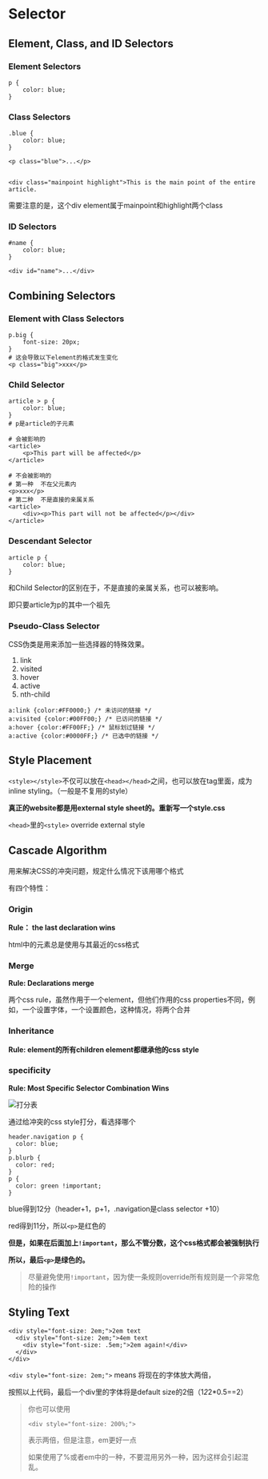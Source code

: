# Selector

## Element, Class, and ID Selectors

### Element Selectors

```
p {
    color: blue;
}
```

### Class Selectors

```
.blue {
    color: blue;
}

<p class="blue">...</p>


<div class="mainpoint highlight">This is the main point of the entire article.
```

需要注意的是，这个div element属于mainpoint和highlight两个class

### ID Selectors

```
#name {
    color: blue;
}

<div id="name">...</div>
```



## Combining Selectors

### Element with Class Selectors

```
p.big {
    font-size: 20px;
}
# 这会导致以下element的格式发生变化
<p class="big">xxx</p>

```

### Child Selector

```
article > p {
    color: blue;
}
# p是article的子元素

# 会被影响的
<article>
    <p>This part will be affected</p>
</article>

# 不会被影响的
# 第一种  不在父元素内
<p>xxx</p>
# 第二种  不是直接的亲属关系
<article>
    <div><p>This part will not be affected</p></div>
</article>
```

### Descendant Selector

```
article p {
    color: blue;
}
```

和Child Selector的区别在于，不是直接的亲属关系，也可以被影响。

即只要article为p的其中一个祖先

### Pseudo-Class Selector

CSS伪类是用来添加一些选择器的特殊效果。

1. link
2. visited
3. hover
4. active
5. nth-child

```
a:link {color:#FF0000;} /* 未访问的链接 */
a:visited {color:#00FF00;} /* 已访问的链接 */
a:hover {color:#FF00FF;} /* 鼠标划过链接 */
a:active {color:#0000FF;} /* 已选中的链接 */
```



## Style Placement

`<style></style>`不仅可以放在`<head></head>`之间，也可以放在tag里面，成为inline styling。（一般是不复用的style）

**真正的website都是用external style sheet的。重新写一个style.css**

`<head>`里的`<style>` override external style



## Cascade Algorithm

用来解决CSS的冲突问题，规定什么情况下该用哪个格式

有四个特性：

### Origin

**Rule： the last declaration wins**

html中的元素总是使用与其最近的css格式

### Merge

**Rule: Declarations merge**

两个css rule，虽然作用于一个element，但他们作用的css properties不同，例如，一个设置字体，一个设置颜色，这种情况，将两个合并

### Inheritance

**Rule: element的所有children element都继承他的css style**

### specificity

**Rule: Most Specific Selector Combination Wins**

![打分表](https://gblobscdn.gitbook.com/assets%2F-MS8Kge9F0WIgh8d2EiZ%2F-MVUueNcRyMetzEDV4lq%2F-MVVAT_IyVTX2UBfKbi-%2Fimage.png?alt=media&token=663342bd-db7c-4573-9ca1-19a22f2fc25a)

通过给冲突的css style打分，看选择哪个

```
header.navigation p {
  color: blue;
}
p.blurb {
  color: red;
}
p {
  color: green !important;
}
```

blue得到12分（header+1，p+1，.navigation是class selector +10）

red得到11分，所以`<p>`是红色的

**但是，如果在后面加上`!important`，那么不管分数，这个css格式都会被强制执行**

**所以，最后`<p>`是绿色的。**

> 尽量避免使用`!important`，因为使一条规则override所有规则是一个非常危险的操作



## Styling Text

```
<div style="font-size: 2em;">2em text
  <div style="font-size: 2em;">4em text
    <div style="font-size: .5em;">2em again!</div>
  </div>
</div>
```

`<div style="font-size: 2em;">`  means 将现在的字体放大两倍，

按照以上代码，最后一个div里的字体将是default size的2倍（1*2*2*0.5==2）

> 你也可以使用
>
> `<div style="font-size: 200%;">` 
>
> 表示两倍，但是注意，em更好一点
>
> 如果使用了%或者em中的一种，不要混用另外一种，因为这样会引起混乱。
